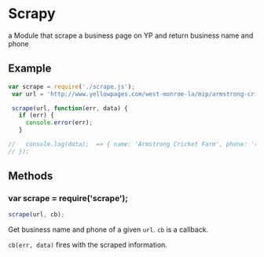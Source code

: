 # Scrapy 

a Module that scrape a business page on YP and return business name and phone

## Example

```js
var scrape = require('./scrape.js');
 var url = 'http://www.yellowpages.com/west-monroe-la/mip/armstrong-cricket-farm-5032804?lid=5032804'

 scrape(url, function(err, data) {
   if (err) {
     console.error(err);
   }

//   console.log(data);  => { name: 'Armstrong Cricket Farm', phone: '(318)387-6000' }
// });
```

## Methods

### var scrape = require('scrape');

```js
scrape(url, cb);
```

Get business name and phone of a given `url`. `cb` is a callback.

`cb(err, data)` fires with the scraped information.
